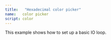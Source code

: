 ```yaml
---
title:   "Hexadecimal color picker"
name:   color picker
script: color
---
```


This example shows how to set up a basic IO loop.  

